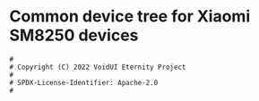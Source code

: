 # Common device tree for Xiaomi SM8250 devices

```
#
# Copyright (C) 2022 VoidUI Eternity Project
#
# SPDX-License-Identifier: Apache-2.0
#
```
